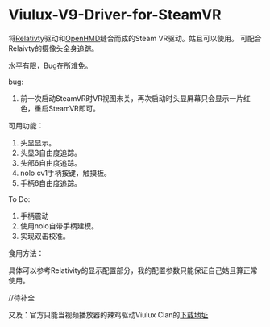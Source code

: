 # Viulux-V9-Driver-for-SteamVR
将[Relativty](https://github.com/relativty/Relativty)驱动和[OpenHMD](https://github.com/OpenHMD/OpenHMD)缝合而成的Steam VR驱动。姑且可以使用。
可配合Relaivty的摄像头全身追踪。

水平有限，Bug在所难免。

bug:

1. 前一次启动SteamVR时VR视图未关，再次启动时头显屏幕只会显示一片红色，重启SteamVR即可。


可用功能：

1. 头显显示。
2. 头显3自由度追踪。
3. 头部6自由度追踪。
4. nolo cv1手柄按键，触摸板。
5. 手柄6自由度追踪。

To Do:
1. 手柄震动
2. 使用nolo自带手柄建模。
3. 实现双击校准。

食用方法：

具体可以参考Relativity的显示配置部分，我的配置参数只能保证自己姑且算正常使用。

//待补全

又及：官方只能当视频播放器的辣鸡驱动Viulux Clan的[下载地址](https://wwi.lanzouw.com/ieijMy1d1hg)
